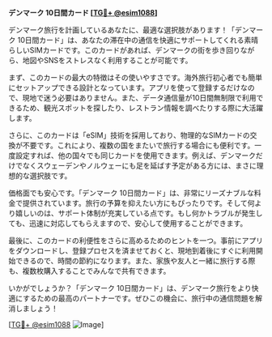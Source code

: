 **デンマーク 10日間カード [[TG💪+ @esim1088](https://t.me/s/esim1088)]**

デンマーク旅行を計画しているあなたに、最適な選択肢があります！「デンマーク 10日間カード」は、あなたの滞在中の通信を快適にサポートしてくれる素晴らしいSIMカードです。このカードがあれば、デンマークの街を歩き回りながら、地図やSNSをストレスなく利用することが可能です。

まず、このカードの最大の特徴はその使いやすさです。海外旅行初心者でも簡単にセットアップできる設計となっています。アプリを使って登録するだけなので、現地で迷う必要はありません。また、データ通信量が10日間無制限で利用できるため、観光スポットを探したり、レストラン情報を調べたりする際に大活躍します。

さらに、このカードは「eSIM」技術を採用しており、物理的なSIMカードの交換が不要です。これにより、複数の国をまたいで旅行する場合にも便利です。一度設定すれば、他の国々でも同じカードを使用できます。例えば、デンマークだけでなくスウェーデンやノルウェーにも足を延ばす予定がある方には、まさに理想的な選択肢です。

価格面でも安心です。「デンマーク 10日間カード」は、非常にリーズナブルな料金で提供されています。旅行の予算を抑えたい方にもぴったりです。そして何より嬉しいのは、サポート体制が充実している点です。もし何かトラブルが発生しても、迅速に対応してもらえますので、安心して使用することができます。

最後に、このカードの利便性をさらに高めるためのヒントを一つ。事前にアプリをダウンロードし、登録プロセスを済ませておくと、現地到着後にすぐに利用開始できるので、時間の節約になります。また、家族や友人と一緒に旅行する際も、複数枚購入することでみんなで共有できます。

いかがでしょうか？「デンマーク 10日間カード」は、デンマーク旅行をより快適にするための最高のパートナーです。ぜひこの機会に、旅行中の通信問題を解消しましょう！

[[TG💪+ @esim1088](https://t.me/s/esim1088) ![Image](https://i.postimg.cc/Y0z9fWf4/image.png)]
